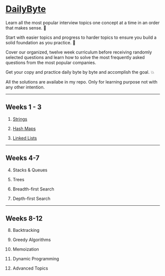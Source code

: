 # [DailyByte](https://thedailybyte.dev/)

Learn all the most popular interview topics one concept at a time in an order that makes sense. :bow:

Start with easier topics and progress to harder topics to ensure you build a solid foundation as you practice. :muscle:

Cover our organized, twelve week curriculum before receiving randomly selected questions and learn how to solve the most frequently asked questions from the most popular companies.

Get your copy and practice daily byte by byte and accomplish the goal. :boom:

All the solutions are availabe in my repo. Only for learning purpose not with any other intention. 

***

## Weeks 1 - 3

1. [Strings](https://github.com/AlbusDracoSam/DailyByte/tree/main/Strings%20-%20Week%201)

2. [Hash Maps](https://github.com/AlbusDracoSam/DailyByte/tree/main/Week%20-%202%20Hash%20Maps)

3. [Linked Lists](https://github.com/AlbusDracoSam/DailyByte/tree/main/Week%20-%203%20Linked%20Lists)

***

## Weeks 4-7

4. Stacks & Queues

5. Trees

6. Breadth-first Search

7. Depth-first Search

---

## Weeks 8-12

8. Backtracking

9. Greedy Algorithms

10. Memoization

11. Dynamic Programming

12. Advanced Topics




